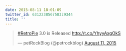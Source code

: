 ```yaml
---
date: 2015-08-11 18:01:09
twitter_id: 631223856758329344
title: ''
---
```


<blockquote class="twitter-tweet"><p lang="en" dir="ltr"><a href="https://twitter.com/hashtag/RetroPie?src=hash&amp;ref_src=twsrc%5Etfw">#RetroPie</a> 3.0 is Released <a href="http://t.co/YhyyAxgOkS">http://t.co/YhyyAxgOkS</a></p>&mdash; petRockBlog (@petrockblog) <a href="https://twitter.com/petrockblog/status/631183576529174530?ref_src=twsrc%5Etfw">August 11, 2015</a></blockquote>
<script async src="https://platform.twitter.com/widgets.js" charset="utf-8"></script>
